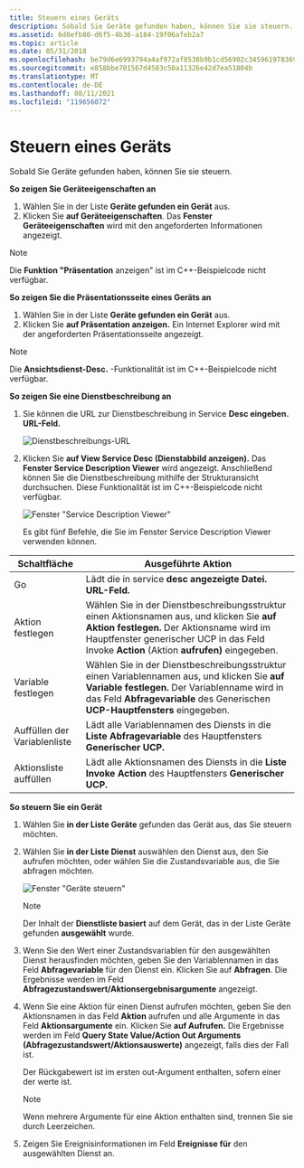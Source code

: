 ```yaml
---
title: Steuern eines Geräts
description: Sobald Sie Geräte gefunden haben, können Sie sie steuern.
ms.assetid: 6d0efb80-d6f5-4b36-a184-19f06afeb2a7
ms.topic: article
ms.date: 05/31/2018
ms.openlocfilehash: be79d6e6993794a4af972af8538b9b1cd56902c34596197836990028b2761ffa
ms.sourcegitcommit: e858bbe701567d4583c50a11326e42d7ea51804b
ms.translationtype: MT
ms.contentlocale: de-DE
ms.lasthandoff: 08/11/2021
ms.locfileid: "119656072"
---
```

# <a name="controlling-a-device"></a>Steuern eines Geräts

Sobald Sie Geräte gefunden haben, können Sie sie steuern.

**So zeigen Sie Geräteeigenschaften an**

1.  Wählen Sie in der Liste **Geräte gefunden ein Gerät** aus.
2.  Klicken Sie **auf Geräteeigenschaften**. Das **Fenster Geräteeigenschaften** wird mit den angeforderten Informationen angezeigt.

> [!Note]  
> Die **Funktion "Präsentation** anzeigen" ist im C++-Beispielcode nicht verfügbar.

 

**So zeigen Sie die Präsentationsseite eines Geräts an**

1.  Wählen Sie in der Liste **Geräte gefunden ein Gerät** aus.
2.  Klicken Sie **auf Präsentation anzeigen.** Ein Internet Explorer wird mit der angeforderten Präsentationsseite angezeigt.

> [!Note]  
> Die **Ansichtsdienst-Desc.** -Funktionalität ist im C++-Beispielcode nicht verfügbar.

 

**So zeigen Sie eine Dienstbeschreibung an**

1.  Sie können die URL zur Dienstbeschreibung in Service **Desc eingeben. URL-Feld.**

    ![Dienstbeschreibungs-URL](images/ucp-url.png)

2.  Klicken Sie **auf View Service Desc (Dienstabbild anzeigen).** Das **Fenster Service Description Viewer** wird angezeigt. Anschließend können Sie die Dienstbeschreibung mithilfe der Strukturansicht durchsuchen. Diese Funktionalität ist im C++-Beispielcode nicht verfügbar.

    ![Fenster "Service Description Viewer"](images/ucp-serv.png)

    Es gibt fünf Befehle, die Sie im Fenster Service Description Viewer verwenden können.



| Schaltfläche                 | Ausgeführte Aktion                                                                                                                                                                      |
|------------------------|---------------------------------------------------------------------------------------------------------------------------------------------------------------------------------------|
| Go                     | Lädt die in service **desc angezeigte Datei. URL-Feld.**                                                                                                                              |
| Aktion festlegen             | Wählen Sie in der Dienstbeschreibungsstruktur einen Aktionsnamen aus, und klicken Sie **auf Aktion festlegen.** Der Aktionsname wird im Hauptfenster generischer UCP in das Feld Invoke **Action** (Aktion **aufrufen)** eingegeben.       |
| Variable festlegen           | Wählen Sie in der Dienstbeschreibungsstruktur einen Variablennamen aus, und klicken Sie **auf Variable festlegen.** Der Variablenname wird in das Feld **Abfragevariable** des Generischen **UCP-Hauptfensters** eingegeben. |
| Auffüllen der Variablenliste | Lädt alle Variablennamen des Diensts in die **Liste Abfragevariable** des Hauptfensters **Generischer UCP.**                                                                           |
| Aktionsliste auffüllen   | Lädt alle Aktionsnamen des Diensts in die **Liste Invoke Action** des Hauptfensters **Generischer UCP.**                                                                              |



 

**So steuern Sie ein Gerät**

1.  Wählen Sie **in der Liste Geräte** gefunden das Gerät aus, das Sie steuern möchten.
2.  Wählen Sie **in der Liste Dienst** auswählen den Dienst aus, den Sie aufrufen möchten, oder wählen Sie die Zustandsvariable aus, die Sie abfragen möchten.

    ![Fenster "Geräte steuern"](images/ucp-contr.png)

    > [!Note]  
    > Der Inhalt der **Dienstliste basiert** auf dem Gerät, das in der Liste Geräte gefunden **ausgewählt** wurde.

     

3.  Wenn Sie den Wert einer Zustandsvariablen für den ausgewählten Dienst herausfinden möchten, geben Sie den Variablennamen in das Feld **Abfragevariable** für den Dienst ein. Klicken Sie auf **Abfragen**. Die Ergebnisse werden im Feld **Abfragezustandswert/Aktionsergebnisargumente** angezeigt.
4.  Wenn Sie eine Aktion für einen Dienst aufrufen möchten, geben Sie den Aktionsnamen in das Feld **Aktion** aufrufen und alle Argumente in das Feld **Aktionsargumente** ein. Klicken Sie **auf Aufrufen.** Die Ergebnisse werden im Feld **Query State Value/Action Out Arguments (Abfragezustandswert/Aktionsauswerte)** angezeigt, falls dies der Fall ist.

    Der Rückgabewert ist im ersten out-Argument enthalten, sofern einer der werte ist.

    > [!Note]  
    > Wenn mehrere Argumente für eine Aktion enthalten sind, trennen Sie sie durch Leerzeichen.

     

5.  Zeigen Sie Ereignisinformationen im Feld **Ereignisse für** den ausgewählten Dienst an.

 

 





